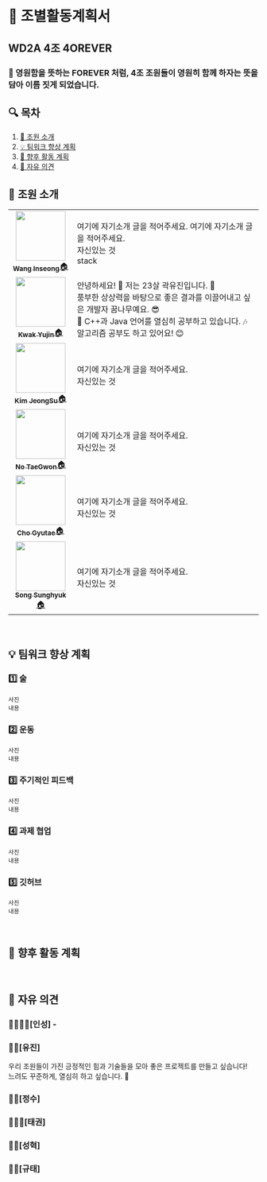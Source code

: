 # 📢 조별활동계획서 

## WD2A 4조 4OREVER
### 🐾 영원함을 뜻하는 FOREVER 처럼, 4조 조원들이 영원히 함께 하자는 뜻을 담아 이름 짓게 되었습니다.



## 🔍 목차
1. [🧐 조원 소개](#-%EC%A1%B0%EC%9B%90-%EC%86%8C%EA%B0%9C) 
2. [💡 팀워크 향상 계획](#-%ED%8C%80%EC%9B%8C%ED%81%AC-%ED%96%A5%EC%83%81-%EA%B3%84%ED%9A%8D)
3. [🚩 향후 활동 계획](#-%ED%8C%80%EC%9B%8C%ED%81%AC-%ED%96%A5%EC%83%81-%EA%B3%84%ED%9A%8D)
4. [🎤 자유 의견](#-%EC%9E%90%EC%9C%A0-%EC%9D%98%EA%B2%AC)


## 🧐 조원 소개
<table>
  <tr>
    <td align="center"><a href=https://github.com/tkdrms4585><img src="https://avatars.githubusercontent.com/u/76689529?v=4" width="100px;" alt=""/><br /><sub><b>Wang Inseong</b></sub>🏠</a></td>
    <td>
    여기에 자기소개 글을 적어주세요. 여기에 자기소개 글을 적어주세요. <br> 
    자신있는 것 <br>
    stack <br>
    </td>
  </tr>
  <tr> 
    <td align="center"><a href=https://github.com/ooyniz><img src="https://avatars.githubusercontent.com/u/102000749?s=400&u=e37dfcd4c2198dacdea46fe91161c03108738ecb&v=4" width="100px;" alt=""/><br /><sub><b>Kwak Yujin</b></sub>🏠</a></td>
    <td> 
    안녕하세요! 👻 저는 23살 곽유진입니다. 🐉 <br> 
    풍부한 상상력을 바탕으로 좋은 결과를 이끌어내고 싶은 개발자 꿈나무예요. 😎 <br>
    🔨 C++과 Java 언어를 열심히 공부하고 있습니다. 🎶 <br>
    알고리즘 공부도 하고 있어요! 😊 <br>
    </td>
  </tr>
  <tr>
    <td align="center"><a href=https://github.com/YJU-KimJeongSu><img src="https://avatars.githubusercontent.com/u/103088862?v=4" width="100px;" alt=""/><br /><sub><b>Kim JeongSu</b></sub>🏠</a></td>  
    <td> 
    여기에 자기소개 글을 적어주세요.<br>
    자신있는 것 <br>
    </td>
  </tr>
 <tr>
    <td align="center"><a href=https://github.com/NoTaeGwon><img src="https://avatars.githubusercontent.com/u/103228982?v=4" width="100px;" alt=""/><br /><sub><b>No TaeGwon</b></sub>🏠</a></td>  
    <td> 
    여기에 자기소개 글을 적어주세요. <br>
    자신있는 것 <br>
    </td>
  </tr>
  <tr>
    <td align="center"><a href=https://github.com/cchrbxo><img src="https://avatars.githubusercontent.com/u/102796551?v=4" width="100px;" alt=""/><br /><sub><b>Cho Gyutae</b></sub>🏠</a></td>  
    <td> 
    여기에 자기소개 글을 적어주세요.<br>
    자신있는 것 <br>
    </td>
  </tr>
  <tr>
    <td align="center"><a href=https://github.com/thd8172><img src="https://avatars.githubusercontent.com/u/113906692?v=4" width="100px;" alt=""/><br /><sub><b>Song Sunghyuk</b></sub>🏠</a></td>  
    <td> 
    여기에 자기소개 글을 적어주세요.<br>
    자신있는 것 <br>
    </td>
  </tr>

</table>

<br>


## 💡 팀워크 향상 계획
### 1️⃣ 술
 `사진` <br> `내용`
### 2️⃣ 운동
 `사진` <br> `내용`
### 3️⃣ 주기적인 피드백
 `사진` <br> `내용`
### 4️⃣ 과제 협업
 `사진` <br> `내용`
### 5️⃣ 깃허브
 `사진` <br> `내용`


<br>


## 🚩 향후 활동 계획

<br>


## 🎤 자유 의견

### 👑🧔🏻‍♀️[인성] - 

### 👧🏻[유진] 
우리 조원들이 가진 긍정적인 힘과 기술들을 모아 좋은 프로젝트를 만들고 싶습니다! <br>
느려도 꾸준하게, 열심히 하고 싶습니다. 🐌

### 👦🏻[정수]

### 👨🏻‍🦱[태권]

### 🧑🏻[성혁]

### 🧒🏻[규태]


<br>



